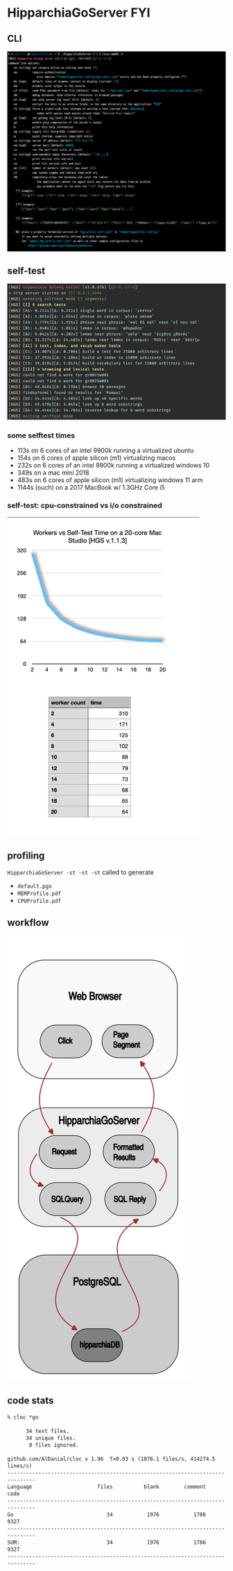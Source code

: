 
# HipparchiaGoServer FYI

## CLI

![options](../gitimg/hgscli.png)

## self-test
![selftest](../gitimg/selftest.png)
### some selftest times

* 113s on 6 cores of an intel 9900k running a virtualized ubuntu
* 154s on 6 cores of apple silicon (m1) virtualizing macos
* 232s on 6 cores of an intel 9900k running a virtualized windows 10
* 349s on a mac mini 2018
* 483s on 6 cores of apple silicon (m1) virtualizing windows 11 arm
* 1144s (ouch) on a 2017 MacBook w/ 1.3GHz Core i5

### self-test: cpu-constrained vs  i/o constrained

![workers vs time](../gitimg/workers_vs_time.png)

## profiling

`HipparchiaGoServer -st -st -st` called to generate
* `default.pgo`
* `MEMProfile.pdf`
* `CPUProfile.pdf` 

## workflow

![workflow](../gitimg/hipparchia_workflow.svg)

## code stats

```
% cloc *go

      34 text files.
      34 unique files.                              
       0 files ignored.

github.com/AlDanial/cloc v 1.96  T=0.03 s (1076.1 files/s, 414274.5 lines/s)
-------------------------------------------------------------------------------
Language                     files          blank        comment           code
-------------------------------------------------------------------------------
Go                              34           1976           1786           9327
-------------------------------------------------------------------------------
SUM:                            34           1976           1786           9327
-------------------------------------------------------------------------------

```